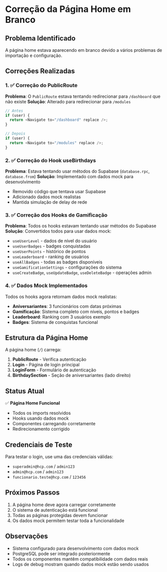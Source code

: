 # Correção da Página Home em Branco

## Problema Identificado
A página home estava aparecendo em branco devido a vários problemas de importação e configuração.

## Correções Realizadas

### 1. ✅ Correção do PublicRoute
**Problema**: O `PublicRoute` estava tentando redirecionar para `/dashboard` que não existe
**Solução**: Alterado para redirecionar para `/modules`
```typescript
// Antes
if (user) {
  return <Navigate to="/dashboard" replace />;
}

// Depois  
if (user) {
  return <Navigate to="/modules" replace />;
}
```

### 2. ✅ Correção do Hook useBirthdays
**Problema**: Estava tentando usar métodos do Supabase (`database.rpc`, `database.from`) 
**Solução**: Implementado com dados mock para desenvolvimento
- Removido código que tentava usar Supabase
- Adicionado dados mock realistas
- Mantida simulação de delay de rede

### 3. ✅ Correção dos Hooks de Gamificação
**Problema**: Todos os hooks estavam tentando usar métodos do Supabase
**Solução**: Convertidos todos para usar dados mock:
- `useUserLevel` - dados de nível do usuário
- `useUserBadges` - badges conquistadas
- `useUserPoints` - histórico de pontos
- `useLeaderboard` - ranking de usuários
- `useAllBadges` - todas as badges disponíveis
- `useGamificationSettings` - configurações do sistema
- `useCreateBadge`, `useUpdateBadge`, `useDeleteBadge` - operações admin

### 4. ✅ Dados Mock Implementados
Todos os hooks agora retornam dados mock realistas:
- **Aniversariantes**: 3 funcionários com datas próximas
- **Gamificação**: Sistema completo com níveis, pontos e badges
- **Leaderboard**: Ranking com 3 usuários exemplo
- **Badges**: Sistema de conquistas funcional

## Estrutura da Página Home
A página home (`/`) carrega:
1. **PublicRoute** - Verifica autenticação
2. **Login** - Página de login principal
3. **LoginForm** - Formulário de autenticação
4. **BirthdaySection** - Seção de aniversariantes (lado direito)

## Status Atual
✅ **Página Home Funcional**
- Todos os imports resolvidos
- Hooks usando dados mock
- Componentes carregando corretamente
- Redirecionamento corrigido

## Credenciais de Teste
Para testar o login, use uma das credenciais válidas:
- `superadmin@hcp.com` / `admin123`
- `admin@hcp.com` / `admin123`  
- `funcionario.teste@hcp.com` / `123456`

## Próximos Passos
1. A página home deve agora carregar corretamente
2. O sistema de autenticação está funcional
3. Todas as páginas protegidas devem funcionar
4. Os dados mock permitem testar toda a funcionalidade

## Observações
- Sistema configurado para desenvolvimento com dados mock
- PostgreSQL pode ser integrado posteriormente
- Todos os componentes mantêm compatibilidade com dados reais
- Logs de debug mostram quando dados mock estão sendo usados